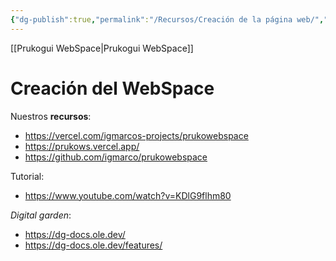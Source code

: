```yaml
---
{"dg-publish":true,"permalink":"/Recursos/Creación de la página web/","tags":["recurso"],"dgShowLocalGraph":true,"dgShowFileTree":true,"dgEnableSearch":true,"dgShowToc":true,"dgLinkPreview":true,"dgShowTags":true}
---
```


[[Prukogui WebSpace\|Prukogui WebSpace]]
# Creación del WebSpace
Nuestros **recursos**:
- https://vercel.com/igmarcos-projects/prukowebspace
- https://prukows.vercel.app/
- https://github.com/igmarco/prukowebspace

Tutorial:
- https://www.youtube.com/watch?v=KDlG9flhm80

*Digital garden*:
- https://dg-docs.ole.dev/
- https://dg-docs.ole.dev/features/